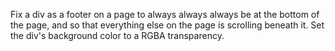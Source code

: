 Fix a div as a footer on a page to always always always be at the bottom of the page, and so that everything else on the page is scrolling beneath it. Set the div's background color to a RGBA transparency.